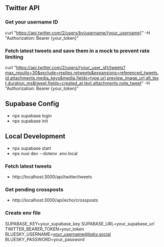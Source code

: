 ## Twitter API

### Get your username ID

curl "https://api.twitter.com/2/users/by/username/{your_username}" -H "Authorization: Bearer {your_token}"

### Fetch latest tweets and save them in a mock to prevent rate limiting

curl "https://api.twitter.com/2/users/{your_user_id}/tweets?max_results=30&exclude=replies,retweets&expansions=referenced_tweets.id,attachments.media_keys&media.fields=type,url,preview_image_url,alt_text,duration_ms&tweet.fields=created_at,text,attachments,note_tweet" -H "Authorization: Bearer {your_token}"

## Supabase Config

- npx supabase login
- npx supabase init

## Local Development

- npx supabase start
- npx nuxi dev --dotenv .env.local

### Fetch latest tweets

- http://localhost:3000/api/twitter/tweets

### Get pending crossposts

- http://localhost:3000/api/echo/crossposts

### Create env file

SUPABASE_KEY=your_supabase_key
SUPABASE_URL=your_supabase_url
TWITTER_BEARER_TOKEN=your_token
BLUESKY_USERNAME=your_username@bsky.social
BLUESKY_PASSWORD=your_password
